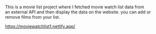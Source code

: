 This is a movie list project where I fetched movie watch list data from          
an external API and then display the data on the website. you can add or remove films from your list.                                                                                               
 
https://moviewatchlist1.netlify.app/      
